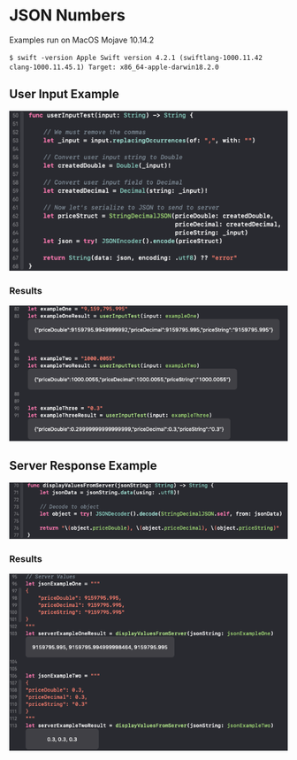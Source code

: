 # JSON Numbers 


Examples run on MacOS Mojave 10.14.2

`$ swift -version
Apple Swift version 4.2.1 (swiftlang-1000.11.42 clang-1000.11.45.1)
Target: x86_64-apple-darwin18.2.0`


## User Input Example

![userInputTestFunction](screenshots/userInputTest.png)

### Results

![userInputTestResults](screenshots/userInputTestResults.png)


## Server Response Example

![displayValuesFromServerFunction](screenshots/displayValuesFromServer.png)


### Results

![displayValuesFromServerResults](screenshots/displayValuesFromServerResults.png)